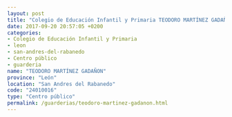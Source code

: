 ```yaml
---
layout: post
title: "Colegio de Educación Infantil y Primaria TEODORO MARTÍNEZ GADAÑON"
date: 2017-09-20 20:57:05 +0200
categories:
- Colegio de Educación Infantil y Primaria
- leon
- san-andres-del-rabanedo
- Centro público
- guarderia
name: "TEODORO MARTÍNEZ GADAÑON"
province: "León"
location: "San Andres del Rabanedo"
code: "24010016"
type: "Centro público"
permalink: /guarderias/teodoro-martinez-gadanon.html
---
```

